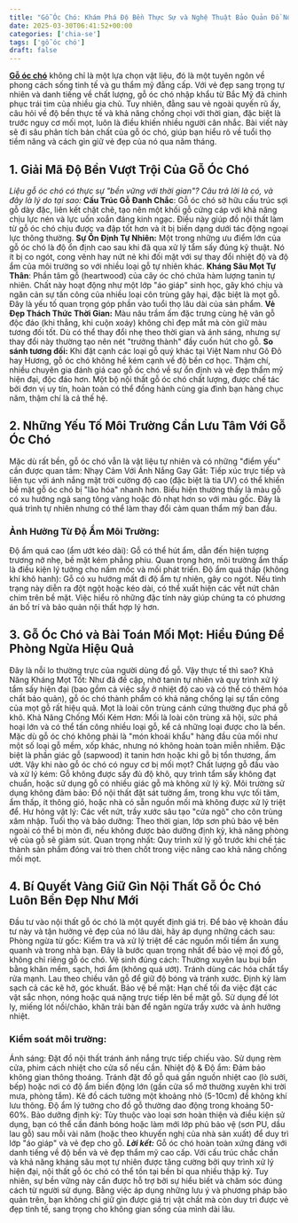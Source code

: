```yaml
---
title: "Gỗ Óc Chó: Khám Phá Độ Bền Thực Sự và Nghệ Thuật Bảo Quản Đồ Nội Thất Trường Tồn"
date: 2025-03-30T06:41:52+00:00
categories: ['chia-se']
tags: ['gỗ óc chó']
draft: false
---
```

**[Gỗ óc chó](https://romax.vn/chia-se/go-oc-cho-co-ben-khong/)** không chỉ là một lựa chọn vật liệu, đó là một tuyên ngôn về phong cách sống tinh tế và gu thẩm mỹ đẳng cấp. Với vẻ đẹp sang trọng tự nhiên và danh tiếng về chất lượng, gỗ óc chó nhập khẩu từ Bắc Mỹ đã chinh phục trái tim của nhiều gia chủ. Tuy nhiên, đằng sau vẻ ngoài quyến rũ ấy, câu hỏi về độ bền thực tế và khả năng chống chọi với thời gian, đặc biệt là trước nguy cơ mối mọt, luôn là điều khiến nhiều người cân nhắc. Bài viết này sẽ đi sâu phân tích bản chất của gỗ óc chó, giúp bạn hiểu rõ về tuổi thọ tiềm năng và cách gìn giữ vẻ đẹp của nó qua năm tháng.

## 1. Giải Mã Độ Bền Vượt Trội Của Gỗ Óc Chó

*Liệu gỗ óc chó có thực sự "bền vững với thời gian"? Câu trả lời là có, và đây là lý do tại sao:*
**Cấu Trúc Gỗ Đanh Chắc**: Gỗ óc chó sở hữu cấu trúc sợi gỗ dày đặc, liên kết chặt chẽ, tạo nên một khối gỗ cứng cáp với khả năng chịu lực nén và lực uốn xoắn đáng kinh ngạc. Điều này giúp đồ nội thất làm từ gỗ óc chó chịu được va đập tốt hơn và ít bị biến dạng dưới tác động ngoại lực thông thường.
**Sự Ổn Định Tự Nhiên:** Một trong những ưu điểm lớn của gỗ óc chó là độ ổn định cao sau khi đã qua xử lý tẩm sấy đúng kỹ thuật. Nó ít bị co ngót, cong vênh hay nứt nẻ khi đối mặt với sự thay đổi nhiệt độ và độ ẩm của môi trường so với nhiều loại gỗ tự nhiên khác.
**Kháng Sâu Mọt Tự Thân**: Phần tâm gỗ (heartwood) của cây óc chó chứa hàm lượng tanin tự nhiên. Chất này hoạt động như một lớp "áo giáp" sinh học, gây khó chịu và ngăn cản sự tấn công của nhiều loại côn trùng gây hại, đặc biệt là mọt gỗ. Đây là yếu tố quan trọng góp phần vào tuổi thọ lâu dài của sản phẩm.
**Vẻ Đẹp Thách Thức Thời Gian:** Màu nâu trầm ấm đặc trưng cùng hệ vân gỗ độc đáo (khi thẳng, khi cuộn xoáy) không chỉ đẹp mắt mà còn giữ màu tương đối tốt. Dù có thể thay đổi nhẹ theo thời gian và ánh sáng, nhưng sự thay đổi này thường tạo nên nét "trưởng thành" đầy cuốn hút cho gỗ.
**So sánh tương đối:** Khi đặt cạnh các loại gỗ quý khác tại Việt Nam như Gõ Đỏ hay Hương, gỗ óc chó không hề kém cạnh về độ bền cơ học. Thậm chí, nhiều chuyên gia đánh giá cao gỗ óc chó về sự ổn định và vẻ đẹp thẩm mỹ hiện đại, độc đáo hơn. Một bộ nội thất gỗ óc chó chất lượng, được chế tác bởi đơn vị uy tín, hoàn toàn có thể đồng hành cùng gia đình bạn hàng chục năm, thậm chí là cả thế hệ.

## 2. Những Yếu Tố Môi Trường Cần Lưu Tâm Với Gỗ Óc Chó

Mặc dù rất bền, gỗ óc chó vẫn là vật liệu tự nhiên và có những "điểm yếu" cần được quan tâm:
Nhạy Cảm Với Ánh Nắng Gay Gắt: Tiếp xúc trực tiếp và liên tục với ánh nắng mặt trời cường độ cao (đặc biệt là tia UV) có thể khiến bề mặt gỗ óc chó bị "lão hóa" nhanh hơn. Biểu hiện thường thấy là màu gỗ có xu hướng ngả sang tông vàng hoặc đỏ nhạt hơn so với màu gốc. Đây là quá trình tự nhiên nhưng có thể làm thay đổi cảm quan thẩm mỹ ban đầu.

### Ảnh Hưởng Từ Độ Ẩm Môi Trường:

Độ ẩm quá cao (ẩm ướt kéo dài): Gỗ có thể hút ẩm, dẫn đến hiện tượng trương nở nhẹ, bề mặt kém phẳng phiu. Quan trọng hơn, môi trường ẩm thấp là điều kiện lý tưởng cho nấm mốc và mối phát triển.
Độ ẩm quá thấp (không khí khô hanh): Gỗ có xu hướng mất đi độ ẩm tự nhiên, gây co ngót. Nếu tình trạng này diễn ra đột ngột hoặc kéo dài, có thể xuất hiện các vết nứt chân chim trên bề mặt.
Việc hiểu rõ những đặc tính này giúp chúng ta có phương án bố trí và bảo quản nội thất hợp lý hơn.

## 3. Gỗ Óc Chó và Bài Toán Mối Mọt: Hiểu Đúng Để Phòng Ngừa Hiệu Quả

Đây là nỗi lo thường trực của người dùng đồ gỗ. Vậy thực tế thì sao?
Khả Năng Kháng Mọt Tốt: Như đã đề cập, nhờ tanin tự nhiên và quy trình xử lý tẩm sấy hiện đại (bao gồm cả việc sấy ở nhiệt độ cao và có thể có thêm hóa chất bảo quản), gỗ óc chó thành phẩm có khả năng chống lại sự tấn công của mọt gỗ rất hiệu quả. Mọt là loài côn trùng cánh cứng thường đục phá gỗ khô.
Khả Năng Chống Mối Kém Hơn: Mối là loài côn trùng xã hội, sức phá hoại lớn và có thể tấn công nhiều loại gỗ, kể cả những loại được cho là bền. Mặc dù gỗ óc chó không phải là "món khoái khẩu" hàng đầu của mối như một số loại gỗ mềm, xốp khác, nhưng nó không hoàn toàn miễn nhiễm. Đặc biệt là phần giác gỗ (sapwood) ít tanin hơn hoặc khi gỗ bị tổn thương, ẩm ướt.
Vậy khi nào gỗ óc chó có nguy cơ bị mối mọt?
Chất lượng gỗ đầu vào và xử lý kém: Gỗ không được sấy đủ độ khô, quy trình tẩm sấy không đạt chuẩn, hoặc sử dụng gỗ có nhiều giác gỗ mà không xử lý kỹ.
Môi trường sử dụng không đảm bảo: Đồ nội thất đặt sát tường ẩm, trong khu vực tối tăm, ẩm thấp, ít thông gió, hoặc nhà có sẵn nguồn mối mà không được xử lý triệt để.
Hư hỏng vật lý: Các vết nứt, trầy xước sâu tạo "cửa ngõ" cho côn trùng xâm nhập.
Tuổi thọ và bảo dưỡng: Theo thời gian, lớp sơn phủ bảo vệ bên ngoài có thể bị mòn đi, nếu không được bảo dưỡng định kỳ, khả năng phòng vệ của gỗ sẽ giảm sút.
Quan trọng nhất: Quy trình xử lý gỗ trước khi chế tác thành sản phẩm đóng vai trò then chốt trong việc nâng cao khả năng chống mối mọt.

## 4. Bí Quyết Vàng Giữ Gìn Nội Thất Gỗ Óc Chó Luôn Bền Đẹp Như Mới

Đầu tư vào nội thất gỗ óc chó là một quyết định giá trị. Để bảo vệ khoản đầu tư này và tận hưởng vẻ đẹp của nó lâu dài, hãy áp dụng những cách sau:
Phòng ngừa từ gốc: Kiểm tra và xử lý triệt để các nguồn mối tiềm ẩn xung quanh và trong nhà bạn. Đây là bước quan trọng nhất để bảo vệ mọi đồ gỗ, không chỉ riêng gỗ óc chó.
Vệ sinh đúng cách: Thường xuyên lau bụi bẩn bằng khăn mềm, sạch, hơi ẩm (không quá ướt). Tránh dùng các hóa chất tẩy rửa mạnh. Lau theo chiều vân gỗ để giữ độ bóng và tránh xước. Định kỳ làm sạch cả các kẽ hở, góc khuất.
Bảo vệ bề mặt: Hạn chế tối đa việc đặt các vật sắc nhọn, nóng hoặc quá nặng trực tiếp lên bề mặt gỗ. Sử dụng đế lót ly, miếng lót nồi/chảo, khăn trải bàn để ngăn ngừa trầy xước và ảnh hưởng nhiệt.

### Kiểm soát môi trường:

Ánh sáng: Đặt đồ nội thất tránh ánh nắng trực tiếp chiếu vào. Sử dụng rèm cửa, phim cách nhiệt cho cửa sổ nếu cần.
Nhiệt độ & Độ ẩm: Đảm bảo không gian thông thoáng. Tránh đặt đồ gỗ quá gần nguồn nhiệt cao (lò sưởi, bếp) hoặc nơi có độ ẩm biến động lớn (gần cửa sổ mở thường xuyên khi trời mưa, phòng tắm). Kê đồ cách tường một khoảng nhỏ (5-10cm) để không khí lưu thông. Độ ẩm lý tưởng cho đồ gỗ thường dao động trong khoảng 50-60%.
Bảo dưỡng định kỳ: Tùy thuộc vào loại sơn hoàn thiện và điều kiện sử dụng, bạn có thể cần đánh bóng hoặc làm mới lớp phủ bảo vệ (sơn PU, dầu lau gỗ) sau mỗi vài năm (hoặc theo khuyến nghị của nhà sản xuất) để duy trì lớp "áo giáp" và vẻ đẹp cho gỗ.
***Lời kết:***
Gỗ óc chó hoàn toàn xứng đáng với danh tiếng về độ bền và vẻ đẹp thẩm mỹ cao cấp. Với cấu trúc chắc chắn và khả năng kháng sâu mọt tự nhiên được tăng cường bởi quy trình xử lý hiện đại, nội thất gỗ óc chó có thể tồn tại bền bỉ qua nhiều thập kỷ. Tuy nhiên, sự bền vững này cần được hỗ trợ bởi sự hiểu biết và chăm sóc đúng cách từ người sử dụng. Bằng việc áp dụng những lưu ý và phương pháp bảo quản trên, bạn không chỉ giữ gìn được giá trị vật chất mà còn duy trì được vẻ đẹp tinh tế, sang trọng cho không gian sống của mình dài lâu.
